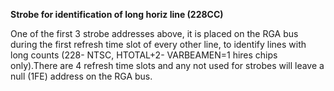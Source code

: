 **Strobe for identification of long horiz line (228CC)**

One of the first 3 strobe addresses above, it is placed on the RGA bus during the first refresh time slot of every other line, to identify lines with long counts (228- NTSC, HTOTAL+2- VARBEAMEN=1 hires chips only).There are 4 refresh time slots and any not used for strobes will leave a null (1FE) address on the RGA bus.

